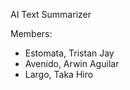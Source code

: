 AI Text Summarizer

Members:
 - Estomata, Tristan Jay
 - Avenido, Arwin Aguilar
 - Largo, Taka Hiro
